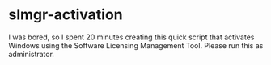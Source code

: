 # slmgr-activation
I was bored, so I spent 20 minutes creating this quick script that activates Windows using the Software Licensing Management Tool.
Please run this as administrator.
